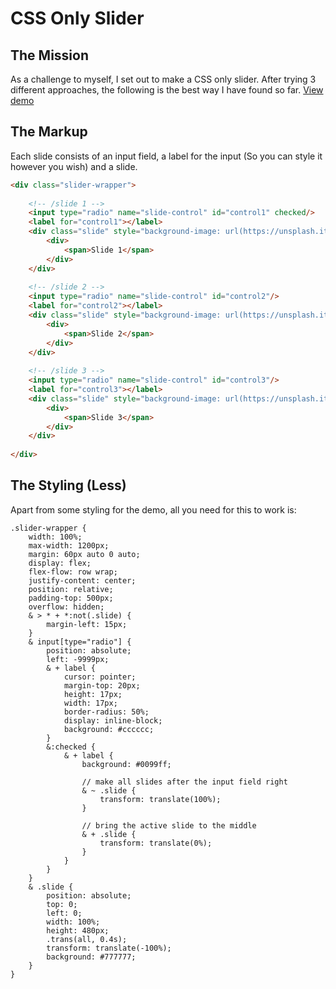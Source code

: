 # CSS Only Slider

## The Mission

As a challenge to myself, I set out to make a CSS only slider. After trying 3 different approaches, the following is the best way I have found so far. [View demo](http://joshuasanger.ca/libraries/css-only-slider)

## The Markup

Each slide consists of an input field, a label for the input (So you can style it however you wish) and a slide. 

```html
<div class="slider-wrapper">
    
    <!-- /slide 1 -->
    <input type="radio" name="slide-control" id="control1" checked/>
    <label for="control1"></label>
    <div class="slide" style="background-image: url(https://unsplash.it/1200/600/?image=1062)">
        <div>
            <span>Slide 1</span>
        </div>
    </div>
    
    <!-- /slide 2 -->
    <input type="radio" name="slide-control" id="control2"/>
    <label for="control2"></label>
    <div class="slide" style="background-image: url(https://unsplash.it/1200/600/?image=876)">
        <div>
            <span>Slide 2</span>
        </div>
    </div>
    
    <!-- /slide 3 -->
    <input type="radio" name="slide-control" id="control3"/>
    <label for="control3"></label>
    <div class="slide" style="background-image: url(https://unsplash.it/1200/600/?image=957)">
        <div>
            <span>Slide 3</span>
        </div>
    </div>
    
</div>

```

## The Styling (Less)
Apart from some styling for the demo, all you need for this to work is:
```less
.slider-wrapper {
    width: 100%;
    max-width: 1200px;
    margin: 60px auto 0 auto;
    display: flex;
    flex-flow: row wrap;
    justify-content: center;
    position: relative;
    padding-top: 500px;
    overflow: hidden;
    & > * + *:not(.slide) {
        margin-left: 15px;
    }
    & input[type="radio"] {
        position: absolute;
        left: -9999px;
        & + label {
            cursor: pointer;
            margin-top: 20px;
            height: 17px;
            width: 17px;
            border-radius: 50%;
            display: inline-block;
            background: #cccccc;
        }
        &:checked {
            & + label {
                background: #0099ff;
                
                // make all slides after the input field right
                & ~ .slide {
                    transform: translate(100%);
                }
                
                // bring the active slide to the middle
                & + .slide {
                    transform: translate(0%);
                }
            }
        }
    }
    & .slide {
        position: absolute;
        top: 0;
        left: 0;
        width: 100%;
        height: 480px;
        .trans(all, 0.4s);
        transform: translate(-100%);    
        background: #777777;
    }
}
```

